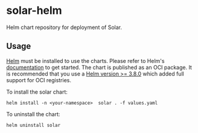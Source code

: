 # solar-helm
Helm chart repository for deployment of Solar.

## Usage

[Helm](https://helm.sh) must be installed to use the charts.  Please refer to
Helm's [documentation](https://helm.sh/docs) to get started. The chart is published as an OCI package. It is recommended that you use a [Helm version >= 3.8.0](https://github.com/helm/helm/releases/tag/v3.8.0) which added full support for OCI registries.

To install the solar chart:

    helm install -n <your-namespace>  solar . -f values.yaml

To uninstall the chart:

    helm uninstall solar
